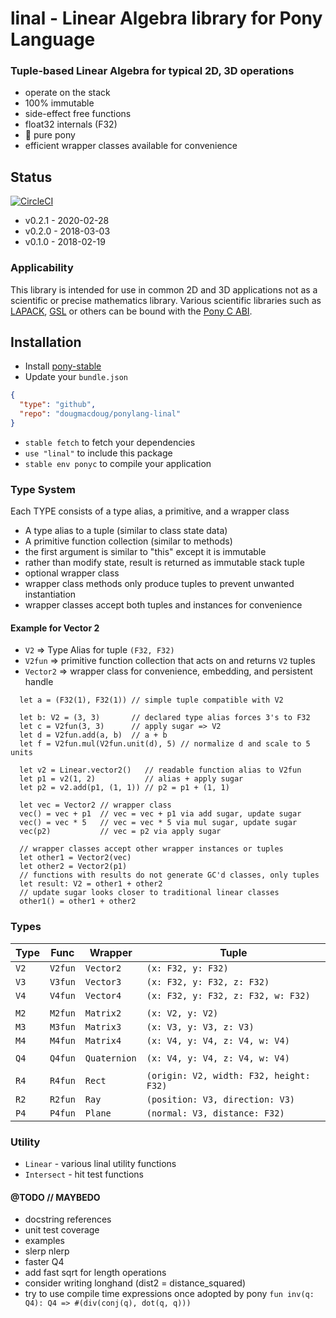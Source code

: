 # linal - Linear Algebra library for Pony Language

### Tuple-based Linear Algebra for typical 2D, 3D operations  

  * operate on the stack
  * 100% immutable
  * side-effect free functions
  * float32 internals (F32)
  * 🐎 pure pony
  * efficient wrapper classes available for convenience

## Status

[![CircleCI](https://circleci.com/gh/dougmacdoug/ponylang-linal.svg?style=svg)](https://circleci.com/gh/dougmacdoug/ponylang-linal)

* v0.2.1  - 2020-02-28
* v0.2.0  - 2018-03-03
* v0.1.0  - 2018-02-19

### Applicability

This library is intended for use in common 2D and 3D applications
not as a scientific or precise mathematics library. Various scientific libraries
such as [LAPACK](https://github.com/Reference-LAPACK/lapack), [GSL](https://www.gnu.org/software/gsl/) or others can be bound with the [Pony C ABI](https://tutorial.ponylang.org/c-ffi/).

## Installation

* Install [pony-stable](https://github.com/ponylang/pony-stable)
* Update your `bundle.json`

```json
{ 
  "type": "github",
  "repo": "dougmacdoug/ponylang-linal"
}
```

* `stable fetch` to fetch your dependencies
* `use "linal"` to include this package
* `stable env ponyc` to compile your application

### Type System

Each TYPE consists of a type alias, a primitive, and a wrapper class
 * A type alias to a tuple (similar to class state data)
 * A primitive function collection (similar to methods)
 * the first argument is similar to "this" except it is immutable
 * rather than modify state, result is returned as immutable stack tuple
 * optional wrapper class
 * wrapper class methods only produce tuples to prevent unwanted instantiation
 * wrapper classes accept both tuples and instances for convenience

#### Example for Vector 2

 * `V2` => Type Alias for tuple `(F32, F32)`
 * `V2fun` => primitive function collection that acts on and returns `V2` tuples
 * `Vector2` => wrapper class for convenience, embedding, and persistent handle

```
  let a = (F32(1), F32(1)) // simple tuple compatible with V2

  let b: V2 = (3, 3)       // declared type alias forces 3's to F32
  let c = V2fun(3, 3)      // apply sugar => V2
  let d = V2fun.add(a, b)  // a + b
  let f = V2fun.mul(V2fun.unit(d), 5) // normalize d and scale to 5 units

  let v2 = Linear.vector2()   // readable function alias to V2fun
  let p1 = v2(1, 2)           // alias + apply sugar
  let p2 = v2.add(p1, (1, 1)) // p2 = p1 + (1, 1)

  let vec = Vector2 // wrapper class
  vec() = vec + p1  // vec = vec + p1 via add sugar, update sugar
  vec() = vec * 5   // vec = vec * 5 via mul sugar, update sugar
  vec(p2)           // vec = p2 via apply sugar

  // wrapper classes accept other wrapper instances or tuples
  let other1 = Vector2(vec)
  let other2 = Vector2(p1)
  // functions with results do not generate GC'd classes, only tuples
  let result: V2 = other1 + other2
  // update sugar looks closer to traditional linear classes
  other1() = other1 + other2
```

### Types

| Type | Func    | Wrapper      | Tuple                                   |
| ---- | ------- | ------------ | --------------------------------------- |
| `V2` | `V2fun` | `Vector2`    | `(x: F32, y: F32)`                      |
| `V3` | `V3fun` | `Vector3`    | `(x: F32, y: F32, z: F32)`              |
| `V4` | `V4fun` | `Vector4`    | `(x: F32, y: F32, z: F32, w: F32)`      |
|      |         |              |                                         |
| `M2` | `M2fun` | `Matrix2`    | `(x: V2, y: V2)`                        |
| `M3` | `M3fun` | `Matrix3`    | `(x: V3, y: V3, z: V3)`                 |
| `M4` | `M4fun` | `Matrix4`    | `(x: V4, y: V4, z: V4, w: V4)`          |
|      |         |              |                                         |
| `Q4` | `Q4fun` | `Quaternion` | `(x: V4, y: V4, z: V4, w: V4)`          |
|      |         |              |                                         |
| `R4` | `R4fun` | `Rect`       | `(origin: V2, width: F32, height: F32)` |
| `R2` | `R2fun` | `Ray`        | `(position: V3, direction: V3)`         |
| `P4` | `P4fun` | `Plane`      | `(normal: V3, distance: F32)`           |

### Utility

 * `Linear` - various linal utility functions
 * `Intersect` - hit test functions

#### @TODO // MAYBEDO

  * docstring references
  * unit test coverage
  * examples
  * slerp nlerp
  * faster Q4
  * add fast sqrt for length operations
  * consider writing longhand (dist2 = distance_squared)
  * try to use compile time expressions once adopted by pony
     `fun inv(q: Q4): Q4 => #(div(conj(q), dot(q, q)))`

